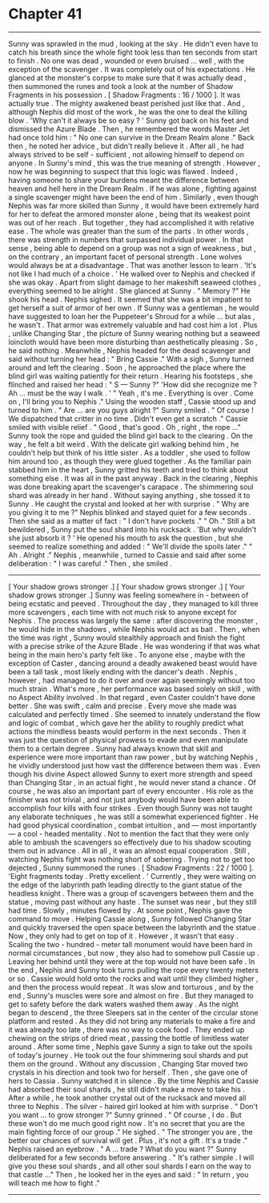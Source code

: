 
# Chapter 41


---

Sunny was sprawled in the mud , looking at the sky . He didn't even have to catch his breath since the whole fight took less than ten seconds from start to finish . No one was dead , wounded or even bruised … well , with the exception of the scavenger . It was completely out of his expectations .
He glanced at the monster's corpse to make sure that it was actually dead , then summoned the runes and took a look at the number of Shadow Fragments in his possession .
[ Shadow Fragments : 16 / 1000 ].
It was actually true . The mighty awakened beast perished just like that . And , although Nephis did most of the work , he was the one to deal the killing blow .
'Why can't it always be so easy ? '
Sunny got back on his feet and dismissed the Azure Blade . Then , he remembered the words Master Jet had once told him : " No one can survive in the Dream Realm alone ."
Back then , he noted her advice , but didn't really believe it . After all , he had always strived to be self - sufficient , not allowing himself to depend on anyone . In Sunny's mind , this was the true meaning of strength .
However , now he was beginning to suspect that this logic was flawed . Indeed , having someone to share your burdens meant the difference between heaven and hell here in the Dream Realm . If he was alone , fighting against a single scavenger might have been the end of him .
Similarly , even though Nephis was far more skilled than Sunny , it would have been extremely hard for her to defeat the armored monster alone , being that its weakest point was out of her reach .
But together , they had accomplished it with relative ease . The whole was greater than the sum of the parts . In other words , there was strength in numbers that surpassed individual power . In that sense , being able to depend on a group was not a sign of weakness , but , on the contrary , an important facet of personal strength .
Lone wolves would always be at a disadvantage . That was another lesson to learn .
'It's not like I had much of a choice . '
He walked over to Nephis and checked if she was okay . Apart from slight damage to her makeshift seaweed clothes , everything seemed to be alright . She glanced at Sunny .
" Memory ?"
He shook his head .
Nephis sighed . It seemed that she was a bit impatient to get herself a suit of armor of her own . If Sunny was a gentleman , he would have suggested to loan her the Puppeteer's Shroud for a while … but alas , he wasn't . That armor was extremely valuable and had cost him a lot .
Plus , unlike Changing Star , the picture of Sunny wearing nothing but a seaweed loincloth would have been more disturbing than aesthetically pleasing . So , he said nothing .
Meanwhile , Nephis headed for the dead scavenger and said without turning her head :
" Bring Cassie ."
With a sigh , Sunny turned around and left the clearing .
Soon , he approached the place where the blind girl was waiting patiently for their return . Hearing his footsteps , she flinched and raised her head :
" S — Sunny ?"
'How did she recognize me ? Ah ... must be the way I walk . '
" Yeah , it's me . Everything is over . Come on , I'll bring you to Nephis ."
Using the wooden staff , Cassie stood up and turned to him .
" Are … are you guys alright ?"
Sunny smiled .
" Of course ! We dispatched that critter in no time . Didn't even get a scratch ."
Cassie smiled with visible relief .
" Good , that's good . Oh , right , the rope …"
Sunny took the rope and guided the blind girl back to the clearing . On the way , he felt a bit weird . With the delicate girl walking behind him , he couldn't help but think of his little sister . As a toddler , she used to follow him around too , as though they were glued together .
As the familiar pain stabbed him in the heart , Sunny gritted his teeth and tried to think about something else . It was all in the past anyway .
Back in the clearing , Nephis was done breaking apart the scavenger's carapace . The shimmering soul shard was already in her hand . Without saying anything , she tossed it to Sunny .
He caught the crystal and looked at her with surprise .
" Why are you giving it to me ?"
Nephis blinked and stayed quiet for a few seconds . Then she said as a matter of fact :
" I don't have pockets ."
" Oh ."
Still a bit bewildered , Sunny put the soul shard into his rucksack .
'But why wouldn't she just absorb it ? '
He opened his mouth to ask the question , but she seemed to realize something and added :
" We'll divide the spoils later ."
" Ah . Alright ."
Nephis , meanwhile , turned to Cassie and said after some deliberation :
" I was careful ."
Then , she smiled .
***
[ Your shadow grows stronger .]
[ Your shadow grows stronger .]
[ Your shadow grows stronger .]
Sunny was feeling somewhere in - between of being ecstatic and peeved . Throughout the day , they managed to kill three more scavengers , each time with not much risk to anyone except for Nephis . The process was largely the same : after discovering the monster , he would hide in the shadows , while Nephis would act as bait . Then , when the time was right , Sunny would stealthily approach and finish the fight with a precise strike of the Azure Blade .
He was wondering if that was what being in the main hero's party felt like . To anyone else , maybe with the exception of Caster , dancing around a deadly awakened beast would have been a tall task , most likely ending with the dancer's death . Nephis , however , had managed to do it over and over again seemingly without too much strain .
What's more , her performance was based solely on skill , with no Aspect Ability involved . In that regard , even Caster couldn't have done better .
She was swift , calm and precise . Every move she made was calculated and perfectly timed . She seemed to innately understand the flow and logic of combat , which gave her the ability to roughly predict what actions the mindless beasts would perform in the next seconds . Then it was just the question of physical prowess to evade and even manipulate them to a certain degree .
Sunny had always known that skill and experience were more important than raw power , but by watching Nephis , he vividly understood just how vast the difference between them was . Even though his divine Aspect allowed Sunny to exert more strength and speed than Changing Star , in an actual fight , he would never stand a chance .
Of course , he was also an important part of every encounter . His role as the finisher was not trivial , and not just anybody would have been able to accomplish four kills with four strikes . Even though Sunny was not taught any elaborate techniques , he was still a somewhat experienced fighter . He had good physical coordination , combat intuition , and — most importantly — a cool - headed mentality .
Not to mention the fact that they were only able to ambush the scavengers so effectively due to his shadow scouting them out in advance .
All in all , it was an almost equal cooperation . Still , watching Nephis fight was nothing short of sobering .
Trying not to get too dejected , Sunny summoned the runes .
[ Shadow Fragments : 22 / 1000 ].
'Eight fragments today . Pretty excellent . '
Currently , they were waiting on the edge of the labyrinth path leading directly to the giant statue of the headless knight . There was a group of scavengers between them and the statue , moving past without any haste .
The sunset was near , but they still had time .
Slowly , minutes flowed by . At some point , Nephis gave the command to move .
Helping Cassie along , Sunny followed Changing Star and quickly traversed the open space between the labyrinth and the statue . Now , they only had to get on top of it .
However , it wasn't that easy . Scaling the two - hundred - meter tall monument would have been hard in normal circumstances , but now , they also had to somehow pull Cassie up . Leaving her behind until they were at the top would not have been safe .
In the end , Nephis and Sunny took turns pulling the rope every twenty meters or so . Cassie would hold onto the rocks and wait until they climbed higher , and then the process would repeat . It was slow and torturous , and by the end , Sunny's muscles were sore and almost on fire .
But they managed to get to safety before the dark waters washed them away .
As the night began to descend , the three Sleepers sat in the center of the circular stone platform and rested . As they did not bring any materials to make a fire and it was already too late , there was no way to cook food . They ended up chewing on the strips of dried meat , passing the bottle of limitless water around .
After some time , Nephis gave Sunny a sign to take out the spoils of today's journey . He took out the four shimmering soul shards and put them on the ground .
Without any discussion , Changing Star moved two crystals in his direction and took two for herself . Then , she gave one of hers to Cassia .
Sunny watched it in silence . By the time Nephis and Cassie had absorbed their soul shards , he still didn't make a move to take his . After a while , he took another crystal out of the rucksack and moved all three to Nephis .
The silver - haired girl looked at him with surprise .
" Don't you want ... to grow stronger ?"
Sunny grinned .
" Of course , I do . But these won't do me much good right now . It's no secret that you are the main fighting force of our group ."
He sighed .
" The stronger you are , the better our chances of survival will get . Plus , it's not a gift . It's a trade ."
Nephis raised an eyebrow .
" A … trade ? What do you want ?"
Sunny deliberated for a few seconds before answering .
" It's rather simple . I will give you these soul shards , and all other soul shards I earn on the way to that castle …"
Then , he looked her in the eyes and said :
" In return , you will teach me how to fight ."

---

